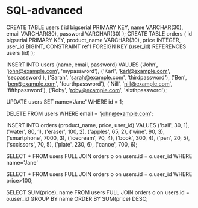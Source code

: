 # SQL-advanced
CREATE TABLE users
(
    id       bigserial PRIMARY KEY,
    name     VARCHAR(30),
    email    VARCHAR(30),
    password VARCHAR(30)
);
CREATE TABLE orders
(
    id           bigserial PRIMARY KEY,
    product_name VARCHAR(30),
    price        INTEGER,
    user_id      BIGINT,
    CONSTRAINT ref1 FOREIGN KEY (user_id)
        REFERENCES users (id)
);

INSERT INTO users (name, email, password)
VALUES ('John', 'john@example.com', 'mypassword'),
       ('Karl', 'karl@example.com', 'secpassword'),
       ('Sarah', 'sarah@example.com', 'thirdpassword'),
       ('Ben', 'ben@example.com', 'fourthpassword'),
       ('Nill', 'nill@example.com', 'fifthpassword'),
       ('Roby', 'roby@example.com', 'sixthpassword');

UPDATE users
SET name='Jane'
WHERE id = 1;

DELETE
FROM users
WHERE email = 'john@example.com';

INSERT INTO orders (product_name, price, user_id)
VALUES ('ball', 30, 1),
       ('water', 80, 1),
       ('eraser', 100, 2),
       ('apples', 65, 2),
       ('wine', 90, 3),
       ('smartphone', 7000, 3),
       ('icecream', 70, 4),
       ('book', 300, 4),
       ('pen', 20, 5),
       ('sccissors', 70, 5),
       ('plate', 230, 6),
       ('canoe', 700, 6);


SELECT * FROM users
FULL JOIN orders o on users.id = o.user_id
WHERE name='Jane'

SELECT * FROM users
FULL JOIN orders o on users.id = o.user_id
WHERE price>100;

SELECT SUM(price), name FROM users
FULL JOIN orders o on users.id = o.user_id
GROUP BY name
ORDER BY SUM(price) DESC;
